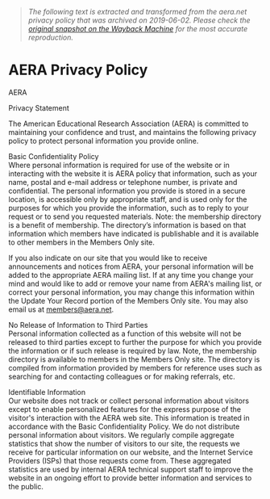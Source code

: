 > *The following text is extracted and transformed from the aera.net privacy policy that was archived on 2019-06-02. Please check the [original snapshot on the Wayback Machine](https://web.archive.org/web/20190602102851id_/https%3A//www.aera.net%3FTabID%3D10642) for the most accurate reproduction.*

# AERA Privacy Policy

AERA

Privacy Statement

The American Educational Research Association (AERA) is committed to maintaining your confidence and trust, and maintains the following privacy policy to protect personal information you provide online.

Basic Confidentiality Policy  
Where personal information is required for use of the website or in interacting with the website it is AERA policy that information, such as your name, postal and e-mail address or telephone number, is private and confidential. The personal information you provide is stored in a secure location, is accessible only by appropriate staff, and is used only for the purposes for which you provide the information, such as to reply to your request or to send you requested materials. Note: the membership directory is a benefit of membership. The directory’s information is based on that information which members have indicated is publishable and it is available to other members in the Members Only site.

If you also indicate on our site that you would like to receive announcements and notices from AERA, your personal information will be added to the appropriate AERA mailing list. If at any time you change your mind and would like to add or remove your name from AERA's mailing list, or correct your personal information, you may change this information within the Update Your Record portion of the Members Only site. You may also email us at [members@aera.net](mailto:members@aera.net).

No Release of Information to Third Parties  
Personal information collected as a function of this website will not be released to third parties except to further the purpose for which you provide the information or if such release is required by law. Note, the membership directory is available to members in the Members Only site. The directory is compiled from information provided by members for reference uses such as searching for and contacting colleagues or for making referrals, etc.

Identifiable Information  
Our website does not track or collect personal information about visitors except to enable personalized features for the express purpose of the visitor's interaction with the AERA web site. This information is treated in accordance with the Basic Confidentiality Policy. We do not distribute personal information about visitors. We regularly compile aggregate statistics that show the number of visitors to our site, the requests we receive for particular information on our website, and the Internet Service Providers (ISPs) that those requests come from. These aggregated statistics are used by internal AERA technical support staff to improve the website in an ongoing effort to provide better information and services to the public. 
